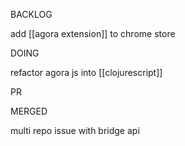 BACKLOG


add [[agora extension]] to chrome store

DOING

refactor agora js into [[clojurescript]]

PR

MERGED

multi repo issue with bridge api

